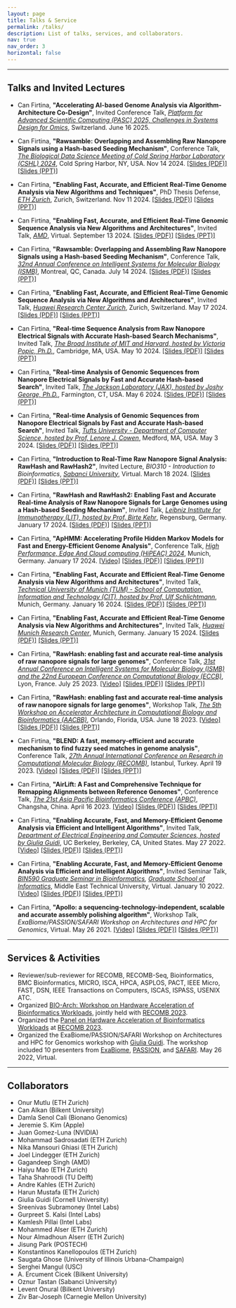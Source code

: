```yaml
---
layout: page
title: Talks & Service
permalink: /talks/
description: List of talks, services, and collaborators.
nav: true
nav_order: 3
horizontal: false
---
```


___
## Talks and Invited Lectures

* Can Firtina, **"Accelerating AI-based Genome Analysis via Algorithm-Architecture Co-Design"**, Invited Conference Talk, *[Platform for Advanced Scientific Computing (PASC) 2025, Challenges in Systems Design for Omics](https://pasc25.pasc-conference.org)*, Switzerland. June 16 2025.

* Can Firtina, **"Rawsamble: Overlapping and Assembling Raw Nanopore Signals using a Hash-based Seeding Mechanism"**, Conference Talk, *[The Biological Data Science Meeting of Cold Spring Harbor Laboratory (CSHL) 2024](https://meetings.cshl.edu/meetings.aspx?meet=DATA&year=24)*, Cold Spring Harbor, NY, USA. Nov 14 2024. [[Slides (PDF)]](https://people.ee.ethz.ch/~firtinac/pub/rawsamble_firtina_cshl-biological_data_science_2024.pdf) [[Slides (PPT)]](https://people.ee.ethz.ch/~firtinac/pub/rawsamble_firtina_cshl-biological_data_science_2024.pptx)

* Can Firtina, **"Enabling Fast, Accurate, and Efficient Real-Time Genome Analysis via New Algorithms and Techniques"**, PhD Thesis Defense, *[ETH Zurich](https://ethz.ch/en.html)*, Zurich, Switzerland. Nov 11 2024. [[Slides (PDF)]](https://people.ee.ethz.ch/~firtinac/pub/firtina_eth_defense_slides.pdf) [[Slides (PPT)]](https://people.ee.ethz.ch/~firtinac/pub/firtina_eth_defense_slides.pptx)

* Can Firtina, **"Enabling Fast, Accurate, and Efficient Real-Time Genomic Sequence Analysis via New Algorithms and Architectures"**, Invited Talk, *[AMD](https://www.amd.com/en/corporate/research/about.html)*, Virtual. September 13 2024. [[Slides (PDF)]](https://people.ee.ethz.ch/~firtinac/pub/firtina-2024_09-amd-accelerating_real-time_genome_analysis.pdf) [[Slides (PPT)]](https://people.ee.ethz.ch/~firtinac/pub/firtina-2024_09-amd-accelerating_real-time_genome_analysis.pptx)

* Can Firtina, **"Rawsamble: Overlapping and Assembling Raw Nanopore Signals using a Hash-based Seeding Mechanism"**, Conference Talk, *[32nd Annual Conference on Intelligent Systems for Molecular Biology (ISMB)](https://www.iscb.org/ismb2024/programme-schedule/scientific-programme/hitseq)*, Montreal, QC, Canada. July 14 2024. [[Slides (PDF)]](https://people.ee.ethz.ch/~firtinac/pub/rawsamble-firtina-2024-ismb.pdf) [[Slides (PPT)]](https://people.ee.ethz.ch/~firtinac/pub/rawsamble-firtina-2024-ismb.pptx)

* Can Firtina, **"Enabling Fast, Accurate, and Efficient Real-Time Genomic Sequence Analysis via New Algorithms and Architectures"**, Invited Talk, *[Huawei Research Center Zurich](https://www.huawei.com/)*, Zurich, Switzerland. May 17 2024. [[Slides (PDF)]](https://people.ee.ethz.ch/~firtinac/pub/firtina-2024_05-huawei_zurich-accelerating_real-time_genome_analysis.pdf) [[Slides (PPT)]](https://people.ee.ethz.ch/~firtinac/pub/firtina-2024_05-huawei_zurich-accelerating_real-time_genome_analysis.pptx)

* Can Firtina, **"Real-time Sequence Analysis from Raw Nanopore Electrical Signals with Accurate Hash-based Search Mechanisms"**, Invited Talk, *[The Broad Institute of MIT and Harvard, hosted by Victoria Popic, Ph.D.](https://www.broadinstitute.org/bios/victoria-popic)*, Cambridge, MA, USA. May 10 2024. [[Slides (PDF)]](https://people.ee.ethz.ch/~firtinac/pub/firtina-2024_05-broad-real-time_and_fuzzy_genome_analysis.pdf) [[Slides (PPT)]](https://people.ee.ethz.ch/~firtinac/pub/firtina-2024_05-broad-real-time_and_fuzzy_genome_analysis.pptx)

* Can Firtina, **"Real-time Analysis of Genomic Sequences from Nanopore Electrical Signals by Fast and Accurate Hash-based Search"**, Invited Talk, *[The Jackson Laboratory (JAX), hosted by Joshy George, Ph.D.](https://www.jax.org/people/joshy-george)*, Farmington, CT, USA. May 6 2024. [[Slides (PDF)]](https://people.ee.ethz.ch/~firtinac/pub/firtina-2024_05-jax-real-time_genome_analysis.pdf) [[Slides (PPT)]](https://people.ee.ethz.ch/~firtinac/pub/firtina-2024_05-jax-real-time_genome_analysis.pptx)

* Can Firtina, **"Real-time Analysis of Genomic Sequences from Nanopore Electrical Signals by Fast and Accurate Hash-based Search"**, Invited Talk, *[Tufts University - Department of Computer Science, hosted by Prof. Lenore J. Cowen](https://facultyprofiles.tufts.edu/lenore-cowen)*, Medford, MA, USA. May 3 2024. [[Slides (PDF)]](https://people.ee.ethz.ch/~firtinac/pub/firtina-2024_05-tufts-real-time_genome_analysis.pdf) [[Slides (PPT)]](https://people.ee.ethz.ch/~firtinac/pub/firtina-2024_05-tufts-real-time_genome_analysis.pptx)

* Can Firtina, **"Introduction to Real-Time Raw Nanopore Signal Analysis: RawHash and RawHash2"**, Invited Lecture, *BIO310 - Introduction to Bioinformatics*, *[Sabanci University](https://www.sabanciuniv.edu/en)*, Virtual. March 18 2024. [[Slides (PDF)]](https://people.ee.ethz.ch/~firtinac/pub/firtina-2024_03-sabanci-real-time_genome_analysis.pdf) [[Slides (PPT)]](https://people.ee.ethz.ch/~firtinac/pub/firtina-2024_03-sabanci-real-time_genome_analysis.pptx)

* Can Firtina, **"RawHash and RawHash2: Enabling Fast and Accurate Real-time Analysis of Raw Nanopore Signals for Large Genomes using a Hash-based Seeding Mechanism"**, Invited Talk, *[Leibniz Institute for Immunotherapy (LIT), hosted by Prof. Birte Kehr](https://lit.eu/our-scientists/prof-birte-kehr/)*, Regensburg, Germany. January 17 2024. [[Slides (PDF)]](https://people.ee.ethz.ch/~firtinac/pub/firtina-2024_01-lit-real-time_genome_analysis.pdf) [[Slides (PPT)]](https://people.ee.ethz.ch/~firtinac/pub/firtina-2024_01-lit-real-time_genome_analysis.pptx)

* Can Firtina, **"ApHMM: Accelerating Profile Hidden Markov Models for Fast and Energy-Efficient Genome Analysis"**, Conference Talk, *[High Performance, Edge And Cloud computing (HiPEAC) 2024](https://www.hipeac.net/2024/munich/)*, Munich, Germany. January 17 2024. [[Video]](https://youtu.be/a8RFca-jXPk) [[Slides (PDF)]](https://people.ee.ethz.ch/~firtinac/pub/aphmm-firtina-2024-hipeac.pdf) [[Slides (PPT)]](https://people.ee.ethz.ch/~firtinac/pub/aphmm-firtina-2024-hipeac.pptx)

* Can Firtina, **"Enabling Fast, Accurate and Efficient Real-Time Genome Analysis via New Algorithms and Architectures"**, Invited Talk, *[Technical University of Munich (TUM) - School of Computation, Information and Technology (CIT), hosted by Prof. Ulf Schlichtmann](https://www.ce.cit.tum.de/en/eda/persons/ulf-schlichtmann/)*, Munich, Germany. January 16 2024. [[Slides (PDF)]](https://people.ee.ethz.ch/~firtinac/pub/firtina-2024_01-tum-enabling_real-time_acceleration.pdf) [[Slides (PPT)]](https://people.ee.ethz.ch/~firtinac/pub/firtina-2024_01-tum-enabling_real-time_acceleration.pptx)

* Can Firtina, **"Enabling Fast, Accurate and Efficient Real-Time Genome Analysis via New Algorithms and Architectures"**, Invited Talk, *[Huawei Munich Research Center](https://www.huawei.com/)*, Munich, Germany. January 15 2024. [[Slides (PDF)]](https://people.ee.ethz.ch/~firtinac/pub/firtina-2024_01-huawei-enabling_real-time_acceleration.pdf) [[Slides (PPT)]](https://people.ee.ethz.ch/~firtinac/pub/firtina-2024_01-huawei-enabling_real-time_acceleration.pptx)

* Can Firtina, **"RawHash: enabling fast and accurate real-time analysis of raw nanopore signals for large genomes"**, Conference Talk, *[31st Annual Conference on Intelligent Systems for Molecular Biology (ISMB) and the 22nd European Conference on Computational Biology (ECCB)](https://www.iscb.org/ismbeccb2023-programme/tracks/hitseq)*, Lyon, France. July 25 2023. [[Video]](https://youtu.be/ti0M6TvRkTs) [[Slides (PDF)]](https://people.ee.ethz.ch/~firtinac/pub/rawhash-firtina-2023-ismbeccb.pdf) [[Slides (PPT)]](https://people.ee.ethz.ch/~firtinac/pub/rawhash-firtina-2023-ismbeccb.pptx)

* Can Firtina, **"RawHash: enabling fast and accurate real-time analysis of raw nanopore signals for large genomes"**, Workshop Talk, *[The 5th Workshop on Accelerator Architecture in Computational Biology and Bioinformatics (AACBB)](https://aacbb-workshop.github.io)*, Orlando, Florida, USA. June 18 2023. [[Video]](https://youtu.be/-7_pFwriK9c) [[Slides (PDF)]](https://people.ee.ethz.ch/~firtinac/pub/rawhash-firtina-2023_06_18-aacbb.pdf) [[Slides (PPT)]](https://people.ee.ethz.ch/~firtinac/pub/rawhash-firtina-2023_06_18-aacbb.pptx)

* Can Firtina, **"BLEND: A fast, memory-efficient and accurate mechanism to find fuzzy seed matches in genome analysis"**, Conference Talk, *[27th Annual International Conference on Research in Computational Molecular Biology (RECOMB)](http://recomb2023.bilkent.edu.tr/index.html)*, Istanbul, Turkey. April 19 2023. [[Video]](https://youtu.be/k9NzGwaF_mE) [[Slides (PDF)]](https://people.ee.ethz.ch/~firtinac/pub/blend-firtina-2023_04_19-recomb.pdf) [[Slides (PPT)]](https://people.ee.ethz.ch/~firtinac/pub/blend-firtina-2023_04_19-recomb.pptx)

* Can Firtina, **"AirLift: A Fast and Comprehensive Technique for Remapping Alignments between Reference Genomes"**, Conference Talk, *[The 21st Asia Pacific Bioinformatics Conference (APBC)](http://bioinformatics.csu.edu.cn/APBC2023/)*, Changsha, China. April 16 2023. [[Video]](https://youtu.be/nJKJK15t5YM) [[Slides (PDF)]](https://people.ee.ethz.ch/~firtinac/pub/airlift-firtina-2023_04_16-apbc.pdf) [[Slides (PPT)]](https://people.ee.ethz.ch/~firtinac/pub/airlift-firtina-2023_04_16-apbc.pptx)

* Can Firtina, **"Enabling Accurate, Fast, and Memory-Efficient Genome Analysis via Efficient and Intelligent Algorithms"**, Invited Talk, *[Department of Electrical Engineering and Computer Sciences, hosted by Giulia Guidi](https://eecs.berkeley.edu)*, UC Berkeley, Berkeley, CA, United States. May 27 2022. [[Video]](https://www.youtube.com/watch?v=5C3FdBXrSlg) [[Slides (PDF)]](https://people.ee.ethz.ch/~firtinac/pub/enabling_fast_efficient_genome_analysis-firtina-2022_05_27-ucb.pdf) [[Slides (PPT)]](https://people.ee.ethz.ch/~firtinac/pub/enabling_fast_efficient_genome_analysis-firtina-2022_05_27-ucb.pptx)

* Can Firtina, **"Enabling Accurate, Fast, and Memory-Efficient Genome Analysis via Efficient and Intelligent Algorithms"**, Invited Seminar Talk, *[BIN590 Graduate Seminar in Bioinformatics](https://catalog.metu.edu.tr/course.php?prog=908&course_code=9080590), [Graduate School of Informatics](http://www.ii.metu.edu.tr/)*, Middle East Technical University, Virtual. January 10 2022. [[Video]](https://www.youtube.com/watch?v=Y4KMqvUYF-E) [[Slides (PDF)]](https://people.ee.ethz.ch/~firtinac/pub/enabling_fast_efficient_genome_analysis-firtina-2022_01_10-metu-graduateseminar.pdf) [[Slides (PPT)]](https://people.ee.ethz.ch/~firtinac/pub/enabling_fast_efficient_genome_analysis-firtina-2022_01_10-metu-graduateseminar.pptx)

* Can Firtina, **"Apollo: a sequencing-technology-independent, scalable and accurate assembly polishing algorithm"**, Workshop Talk, *ExaBiome/PASSION/SAFARI Workshop on Architectures and HPC for Genomics*, Virtual. May 26 2021. [[Video]](https://people.ee.ethz.ch/~firtinac/pub/apollo-firtina-2021_05_26-workshop.mp4) [[Slides (PDF)]](https://people.ee.ethz.ch/~firtinac/pub/apollo-firtina-2021_05_26-workshop.pdf) [[Slides (PPT)]](https://people.ee.ethz.ch/~firtinac/pub/apollo-firtina-2021_05_26-workshop.pptx)

___
## Services & Activities

  * Reviewer/sub-reviewer for RECOMB, RECOMB-Seq, Bioinformatics, BMC Bioinformatics, MICRO, ISCA, HPCA, ASPLOS, PACT, IEEE Micro, FAST, DSN, IEEE Transactions on Computers, ISCAS, ISPASS, USENIX ATC.
  * Organized [BIO-Arch: Workshop on Hardware Acceleration of Bioinformatics Workloads](https://safari.ethz.ch/recomb23-arch-workshop/), jointly held with [RECOMB 2023](http://recomb2023.bilkent.edu.tr/index.html).
  * Organized the [Panel on Hardware Acceleration of Bioinformatics Workloads](https://safari.ethz.ch/recomb23-arch-workshop/panel/) at [RECOMB 2023](http://recomb2023.bilkent.edu.tr/program.html).
  * Organized the ExaBiome/PASSION/SAFARI Workshop on Architectures and HPC for Genomics workshop with [Giulia Guidi](https://giuliaguidi.github.io). The workshop included 10 presenters from [ExaBiome](https://sites.google.com/lbl.gov/exabiome), [PASSION](https://passion.lbl.gov), and [SAFARI](https://safari.ethz.ch). May 26 2022, Virtual.
  
___
## Collaborators
  * Onur Mutlu (ETH Zurich)
  * Can Alkan (Bilkent University)
  * Damla Senol Cali (Bionano Genomics)
  * Jeremie S. Kim (Apple)
  * Juan Gomez-Luna (NVIDIA)
  * Mohammad Sadrosadati (ETH Zurich)
  * Nika Mansouri Ghiasi (ETH Zurich)
  * Joel Lindegger (ETH Zurich)
  * Gagandeep Singh (AMD)
  * Haiyu Mao (ETH Zurich)
  * Taha Shahroodi (TU Delft)
  * Andre Kahles (ETH Zurich)
  * Harun Mustafa (ETH Zurich)
  * Giulia Guidi (Cornell University)
  * Sreenivas Subramoney (Intel Labs)
  * Gurpreet S. Kalsi (Intel Labs)
  * Kamlesh Pillai (Intel Labs)
  * Mohammed Alser (ETH Zurich)
  * Nour Almadhoun Alserr (ETH Zurich)
  * Jisung Park (POSTECH)
  * Konstantinos Kanellopoulos (ETH Zurich)
  * Saugata Ghose (University of Illinois Urbana-Champaign)
  * Serghei Mangul (USC)
  * A. Ercument Cicek (Bilkent University)
  * Oznur Tastan (Sabanci University)
  * Levent Onural (Bilkent University)
  * Ziv Bar-Joseph (Carnegie Mellon University)